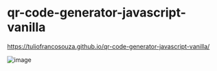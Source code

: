 # qr-code-generator-javascript-vanilla

https://tuliofrancosouza.github.io/qr-code-generator-javascript-vanilla/

![image](https://user-images.githubusercontent.com/96994158/160300404-5ebc22b9-7f81-4ad7-bd3e-51018157980c.png)
